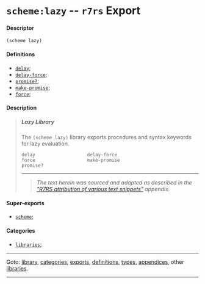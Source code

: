 

<a id='export__r7rs__scheme_3a_lazy'></a>

# `scheme:lazy` -- `r7rs` Export


<a id='export__r7rs__scheme_3a_lazy__descriptor'></a>

#### Descriptor

````
(scheme lazy)
````


<a id='export__r7rs__scheme_3a_lazy__definitions'></a>

#### Definitions

 * [`delay`](../../r7rs/definitions/delay.md#definition__r7rs__delay);
 * [`delay-force`](../../r7rs/definitions/delay-force.md#definition__r7rs__delay-force);
 * [`promise?`](../../r7rs/definitions/promise_3f.md#definition__r7rs__promise_3f);
 * [`make-promise`](../../r7rs/definitions/make-promise.md#definition__r7rs__make-promise);
 * [`force`](../../r7rs/definitions/force.md#definition__r7rs__force);


<a id='export__r7rs__scheme_3a_lazy__description'></a>

#### Description

> ##### Lazy Library
> 
> The `(scheme lazy)` library exports procedures and syntax keywords for lazy evaluation.
> 
> ````
> delay                   delay-force
> force                   make-promise
> promise?
> ````
> 
> 
> ----
> > *The text herein was sourced and adapted as described in the ["R7RS attribution of various text snippets"](../../r7rs/appendices/attribution.md#appendix__r7rs__attribution) appendix.*


<a id='export__r7rs__scheme_3a_lazy__super-exports'></a>

#### Super-exports

 * [`scheme`](../../r7rs/exports/scheme.md#export__r7rs__scheme);


<a id='export__r7rs__scheme_3a_lazy__categories'></a>

#### Categories

 * [`libraries`](../../r7rs/categories/libraries.md#category__r7rs__libraries);

----

Goto: [library](../../r7rs/_index.md#library__r7rs), [categories](../../r7rs/categories/_index.md#toc__r7rs__categories), [exports](../../r7rs/exports/_index.md#toc__r7rs__exports), [definitions](../../r7rs/definitions/_index.md#toc__r7rs__definitions), [types](../../r7rs/types/_index.md#toc__r7rs__types), [appendices](../../r7rs/appendices/_index.md#toc__r7rs__appendices), other [libraries](../../_libraries.md#toc__libraries).

----

